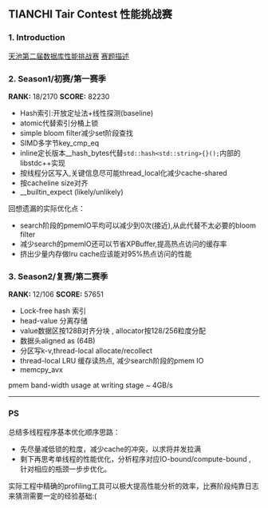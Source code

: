 ## TIANCHI Tair Contest 性能挑战赛

### 1. Introduction

[天池第二届数据库性能挑战赛](https://tianchi.aliyun.com/competition/entrance/531820/introduction)
[赛题描述](https://code.aliyun.com/db_contest_2nd/tair-contest)

### 2. Season1/初赛/第一赛季 

**RANK:** 18/2170 
**SCORE:** 82230

* Hash索引:开放定址法+线性探测(baseline)
* atomic代替索引分桶上锁
* simple bloom filter减少set阶段查找
* SIMD多字节key_cmp_eq
* inline定长版本__hash_bytes代替```std::hash<std::string>{}();```内部的libstdc++实现
* 按线程分区写入,关键信息尽可能thread_local化减少cache-shared
* 按cacheline size对齐
* __builtin_expect (likely/unlikely)

回想遗漏的实际优化点：
* search阶段的pmemIO平均可以减少到0次(接近),从此代替不太必要的bloom filter
* 减少search的pmemIO还可以节省XPBuffer,提高热点访问的缓存率
* 挤出少量内存做lru cache应该能对95%热点访问的性能

### 3. Season2/复赛/第二赛季

**RANK:** 12/106
**SCORE:** 57651

* Lock-free hash 索引
* head-value 分离存储
* value数据区按128B对齐分块 , allocator按128/256粒度分配
* 数据头aligned as (64B)
* 分区写k-v,thread-local allocate/recollect
* thread-local LRU 缓存读热点, 减少search阶段的pmem IO
* memcpy_avx

pmem band-width usage at writing stage ~ 4GB/s

---

### PS

总结多线程程序基本优化顺序思路：
* 先尽量减低锁的粒度，减少cache的冲突，以求将并发拉满
* 剩下再思考单线程的性能优化，分析程序对应IO-bound/compute-bound , 针对相应的瓶颈一步步优化。

实际工程中精确的profiling工具可以极大提高性能分析的效率，比赛阶段纯靠日志来猜测需要一定的经验基础:(